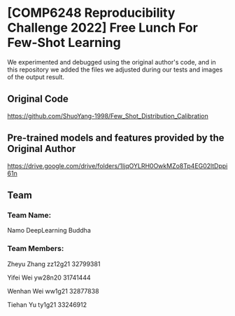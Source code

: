 # [COMP6248 Reproducibility Challenge 2022] Free Lunch For Few-Shot Learning 

We experimented and debugged using the original author's code, and in this repository we added the files we adjusted during our tests and images of the output result.

## Original Code
https://github.com/ShuoYang-1998/Few_Shot_Distribution_Calibration

## Pre-trained models and features provided by the Original Author
https://drive.google.com/drive/folders/1IjqOYLRH0OwkMZo8Tp4EG02ltDppi61n

## Team
### Team Name: 
Namo DeepLearning Buddha

### Team Members:
Zheyu Zhang zz12g21 32799381

Yifei Wei  yw28n20 31741444

Wenhan Wei ww1g21 32877838

Tiehan Yu ty1g21 33246912
